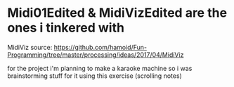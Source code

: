 # Midi01Edited & MidiVizEdited are the ones i tinkered with
MidiViz source: https://github.com/hamoid/Fun-Programming/tree/master/processing/ideas/2017/04/MidiViz 

for the project i'm planning to make a karaoke machine so i was brainstorming stuff for it using this exercise (scrolling notes)
